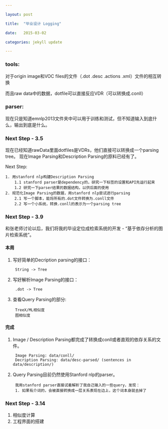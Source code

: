 ```yaml
---

layout: post

title:  "毕业设计 Logging"

date:   2015-03-02

categories: jekyll update

---
```


### tools:

对于origin image和VOC files的文件（.dot .desc .actions .xml）文件的相互转换

而且raw data中的数据，dotfile可以直接反应VDR（可以转换成.conll）


### parser:

现在只是知道emnlp2013文件夹中可以用于训练和测试，但不知道输入到底什么，输出到底是什么。

### Next Step - 3.5

现在已经知道rawData里面dotfiles是VDRs，他们直接可以转换成一个parsing tree。
现在Image Parsing和Description Parsing的原料已经有了。

Next Step:
	
	1. 用stanford nlp构建Description Parsing
		1.1 stanford parser是dependency的，研究一下标签的设置和API先运行起来
		1.2 研究一下parser结果的数据结构，以供后面的使用
	2. 规范化Image Parsing的数据，用stanford nlp尝试进行parsing
		2.1 写一个脚本，能将所有的.dot文件转换为.conll文件
		2.2 写一个小系统，转换.conll的表示为一个parsing tree
		
### Next Step - 3.9

和张老师讨论以后，我们将我的毕设定位成检索系统的开发 - “基于依存分析的图片检索系统”。

#### 本周
1. 写好简单的Decription parsing的接口：

		String -> Tree
	
2. 写好解析Image Parsing的接口：

		.dot -> Tree

3. 查看Query Parsing的部分:

		TreeX/ML相似度
		图相似度
		
#### 完成
		
1. Image / Description Parsing都完成了转换成conll或者直观的依存关系的文件。

		Image Parsing: data/conll/
		Decription Parsing: data/desc-parsed/ (sentences in data/description/)
2. Query Parsing目前仍然使用Stanford nlp的parser。

		我用stanford parser直接试着解析了我自己输入的一些query，发现：
		1. 如果有介词的，会被直接转换成一层关系表现在边上，这个词本身就去掉了


### Next Step - 3.14

1. 相似度计算
2. 工程界面的搭建


	
	